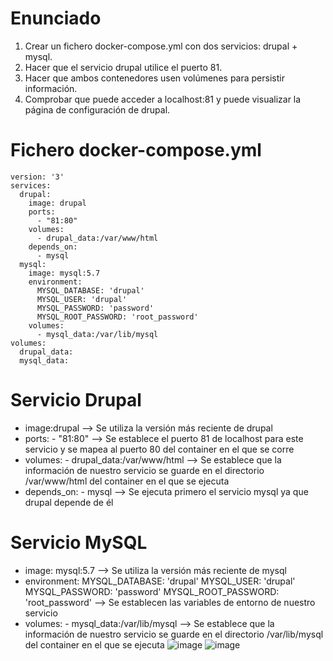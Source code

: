 # Enunciado #
1. Crear un fichero docker-compose.yml con dos servicios: drupal + mysql.
2. Hacer que el servicio drupal utilice el puerto 81.
3. Hacer que ambos contenedores usen volúmenes para persistir información.
4. Comprobar que puede acceder a localhost:81 y puede visualizar la página de configuración de drupal.
# Fichero docker-compose.yml #
```
version: '3'
services:
  drupal:
    image: drupal
    ports:
      - "81:80"
    volumes:
      - drupal_data:/var/www/html
    depends_on:
      - mysql
  mysql:
    image: mysql:5.7
    environment:
      MYSQL_DATABASE: 'drupal'
      MYSQL_USER: 'drupal'
      MYSQL_PASSWORD: 'password'
      MYSQL_ROOT_PASSWORD: 'root_password'
    volumes:
      - mysql_data:/var/lib/mysql
volumes:
  drupal_data:
  mysql_data:
```
# Servicio Drupal #
- image:drupal --> Se utiliza la versión más reciente de drupal
- ports: - "81:80" --> Se establece el puerto 81 de localhost para este servicio y se mapea al puerto 80 del container en el que se corre
- volumes: - drupal_data:/var/www/html  --> Se establece que la información de nuestro servicio se guarde en el directorio /var/www/html del container en el que se ejecuta
- depends_on: - mysql --> Se ejecuta primero el servicio mysql ya que drupal depende de él

# Servicio MySQL #
- image: mysql:5.7 --> Se utiliza la versión más reciente de mysql
- environment: MYSQL_DATABASE: 'drupal' MYSQL_USER: 'drupal' MYSQL_PASSWORD: 'password' MYSQL_ROOT_PASSWORD: 'root_password' --> Se establecen las variables de entorno de nuestro servicio
- volumes: - mysql_data:/var/lib/mysql --> Se establece que la información de nuestro servicio se guarde en el directorio /var/lib/mysql del container en el que se ejecuta
![image](https://github.com/SBaston/PractDocker/assets/101277911/8163f91f-c0a1-42b5-9863-aff06dc28b29)
![image](https://github.com/SBaston/PractDocker/assets/101277911/159165b6-3fff-411c-9927-dbc503e09d0a)


